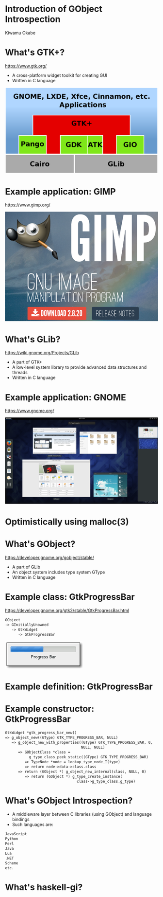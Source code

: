 # Introduction of GObject Introspection

Kiwamu Okabe

# What's GTK+?

https://www.gtk.org/

* A cross-platform widget toolkit for creating GUI
* Written in C language

![inline](img/1024px-GTK+_software_architecture.svg.png)

# Example application: GIMP

https://www.gimp.org/

![inline](img/gimp.png)

# What's GLib?

https://wiki.gnome.org/Projects/GLib

* A part of GTK+
* A low-level system library to provide advanced data structures and threads
* Written in C language

# Example application: GNOME

https://www.gnome.org/

![inline](img/1280px-Gnome-3.18.2-showing-overview.png)

# Optimistically using malloc(3)
# What's GObject?

https://developer.gnome.org/gobject/stable/

* A part of GLib
* An object system includes type system GType
* Written in C language

# Example class: GtkProgressBar

https://developer.gnome.org/gtk3/stable/GtkProgressBar.html

```
GObject
-> GInitiallyUnowned
   -> GtkWidget
      -> GtkProgressBar
```

![inline](img/progressbar.png)

# Example definition: GtkProgressBar
# Example constructor: GtkProgressBar

```
GtkWidget *gtk_progress_bar_new()
=> g_object_new((GType) GTK_TYPE_PROGRESS_BAR, NULL)
   => g_object_new_with_properties((GType) GTK_TYPE_PROGRESS_BAR, 0,
                                   NULL, NULL)
      => GObjectClass *class =
	       g_type_class_peek_static((GType) GTK_TYPE_PROGRESS_BAR)
         => TypeNode *node = lookup_type_node_I(type)
         => return node->data->class.class
      => return (GObject *) g_object_new_internal(class, NULL, 0)
         => return (GObject *) g_type_create_instance(
		                         class->g_type_class.g_type)
```

# What's GObject Introspection?

* A middleware layer between C libraries (using GObject) and language bindings
* Such languages are:

```
JavaScript
Python
Perl
Java
Lua
.NET
Scheme
etc.
```

# What's haskell-gi?
